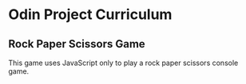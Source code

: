 # Odin Project Curriculum 

## Rock Paper Scissors Game

This game uses JavaScript only to play a rock paper scissors console game.